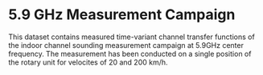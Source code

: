 # 5.9 GHz Measurement Campaign

This dataset contains measured time-variant channel transfer functions of the indoor channel sounding measurement campaign at 5.9GHz center frequency.
The measurement has been conducted on a single position of the rotary unit for velocites of 20 and 200 km/h.
